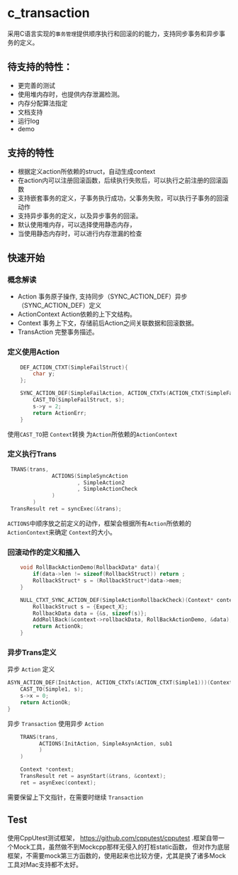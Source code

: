 # c_transaction

采用C语言实现的`事务管理`提供顺序执行和回滚的的能力，支持同步事务和异步事务的定义。

## 待支持的特性：
* 更完善的测试
* 使用堆内存时，也提供内存泄漏检测。
* 内存分配算法指定
* 文档支持
* 运行log
* demo

## 支持的特性
* 根据定义action所依赖的struct，自动生成context
* 在action内可以注册回滚函数，后续执行失败后，可以执行之前注册的回滚函数
* 支持嵌套事务的定义，子事务执行成功，父事务失败，可以执行子事务的回滚动作
* 支持异步事务的定义，以及异步事务的回滚。
* 默认使用堆内存，可以选择使用静态内存，
* 当使用静态内存时，可以进行内存泄漏的检查

## 快速开始

### 概念解读
* Action 事务原子操作, 支持同步（SYNC_ACTION_DEF）异步（SYNC_ACTION_DEF）定义
* ActionContext Action依赖的上下文结构。
* Context 事务上下文，存储前后Action之间关联数据和回滚数据。
* TransAction 完整事务描述。

### 定义使用Action
````c
    DEF_ACTION_CTXT(SimpleFailStruct){
        char y;
    };

    SYNC_ACTION_DEF(SimpleFailAction, ACTION_CTXTs(ACTION_CTXT(SimpleFailStruct)))(Context* context) {
        CAST_TO(SimpleFailStruct, s);
        s->y = 2;
        return ActionErr;
    }
````
使用`CAST_TO`把 `Context`转换 为`Action`所依赖的`ActionContext`
### 定义执行Trans
```c
 TRANS(trans,
              ACTIONS(SimpleSyncAction
                      , SimpleAction2
                      , SimpleActionCheck
              )
        )
 TransResult ret = syncExec(&trans);
```
`ACTIONS`中顺序放之前定义的动作，框架会根据所有`Action`所依赖的`ActionContext`来确定
`Context`的大小。

### 回滚动作的定义和插入

```c
    void RollBackActionDemo(RollbackData* data){
        if(data->len != sizeof(RollbackStruct)) return ;
        RollbackStruct* s = (RollbackStruct*)data->mem;
    }

    NULL_CTXT_SYNC_ACTION_DEF(SimpleActionRollbackCheck)(Context* context) {
        RollbackStruct s = {Expect_X};
        RollbackData data = {&s, sizeof(s)};
        AddRollBack(&context->rollbackData, RollBackActionDemo, &data);
        return ActionOk;
    }
```
### 异步Trans定义

异步 `Action` 定义
```c
ASYN_ACTION_DEF(InitAction, ACTION_CTXTs(ACTION_CTXT(Simple1)))(Context *context) {
    CAST_TO(Simple1, s);
    s->x = 0;
    return ActionOk;
}
```
异步 `Transaction` 使用异步 `Action`
```c
    TRANS(trans,
          ACTIONS(InitAction, SimpleAsynAction, sub1
          )
    )

    Context *context;
    TransResult ret = asynStart(&trans, &context);
    ret = asynExec(context);
```
需要保留上下文指针，在需要时继续 `Transaction`

## Test
使用CppUtest测试框架， https://github.com/cpputest/cpputest .框架自带一个Mock工具，虽然做不到Mockcpp那样无侵入的打桩static函数，
但对作为底层框架，不需要mock第三方函数的，使用起来也比较方便，尤其是换了诸多Mock工具对Mac支持都不太好。
